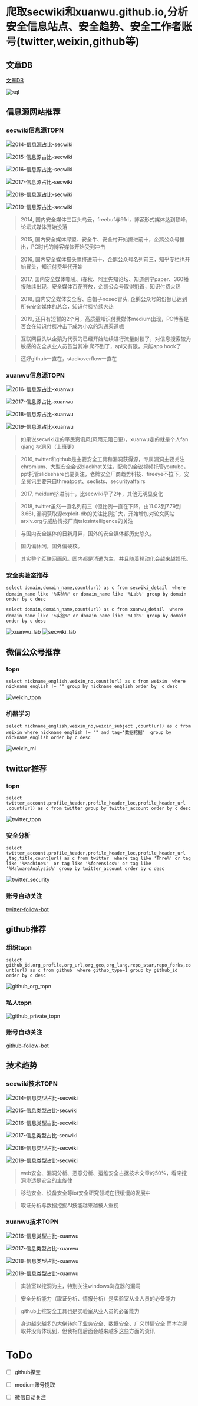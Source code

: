 # 爬取secwiki和xuanwu.github.io,分析安全信息站点、安全趋势、安全工作者账号(twitter,weixin,github等)

## 文章DB
[文章DB](data/scrap.db)

![sql](data/img/sql.png)


## 信息源网站推荐


### secwiki信息源TOPN

![2014-信息源占比-secwiki](data/img/domain/2014-信息源占比-secwiki.jpeg)

![2015-信息源占比-secwiki](data/img/domain/2015-信息源占比-secwiki.jpeg)

![2016-信息源占比-secwiki](data/img/domain/2016-信息源占比-secwiki.jpeg)

![2017-信息源占比-secwiki](data/img/domain/2017-信息源占比-secwiki.jpeg)

![2018-信息源占比-secwiki](data/img/domain/2018-信息源占比-secwiki.jpeg)

![2019-信息源占比-secwiki](data/img/domain/2019-信息源占比-secwiki.jpeg)

> 2014, 国内安全媒体三巨头乌云，freebuf与91ri，博客形式媒体达到顶峰，论坛式媒体开始没落 

> 2015, 国内安全媒体绿盟、安全牛、安全村开始挤进前十，企鹅公众号推出，PC时代的博客媒体开始受到冲击

> 2016, 国内安全媒体猫头鹰挤进前十，企鹅公众号名列前三，知乎专栏也开始冒头，知识付费年代开始

> 2017, 国内安全媒体嘶吼、i春秋、阿里先知论坛、知道创宇paper、360播报陆续出现，安全媒体百花齐放，企鹅公众号取得魁首，知识付费火热

> 2018, 国内安全媒体安全客、白帽子nosec冒头, 企鹅公众号的份额已达到所有安全媒体的总合，知识付费持续火热

> 2019, 还只有短暂的2个月，高质量知识付费媒体medium出现，PC博客是否会在知识付费冲击下成为小众的沟通渠道呢

> 互联网巨头以企鹅为代表的已经开始陆续进行流量封锁了，对信息搜索较为敏感的安全从业人员首当其冲
爬不到了，api又有限，只能app hook了

> 还好github一直在，stackoverflow一直在



### xuanwu信息源TOPN

![2016-信息源占比-xuanwu](data/img/domain/2016-信息源占比-xuanwu.jpeg)

![2017-信息源占比-xuanwu](data/img/domain/2017-信息源占比-xuanwu.jpeg)

![2018-信息源占比-xuanwu](data/img/domain/2018-信息源占比-xuanwu.jpeg)

![2019-信息源占比-xuanwu](data/img/domain/2019-信息源占比-xuanwu.jpeg)


> 如果说secwiki走的平民资讯风(风雨无阻日更)，xuanwu走的就是个人fan qiang 挖洞风（上班更）

> 2016, twitter和github是主要安全工具和漏洞获得源，专属漏洞主要关注chromium、大型安全会议blackhat关注，配套的会议视频托管youtube，ppt托管slideshare也要关注，老牌安全厂商趋势科技、fireeye不拉下，安全资讯主要来自threatpost、seclists、securityaffairs

> 2017, meidum挤进前十，比secwiki早了2年，其他无明显变化

> 2018, twitter虽然一直名列前三（但比例一直在下降，由11.03到7.79到3.66), 漏洞获取源exploit-db的关注比例扩大，开始增加对论文网站arxiv.org与威胁情报厂商talosintelligence的关注

> 与国内安全媒体的日新月异，国外的安全媒体都历史悠久。

> 国内偏休闲，国外偏硬核。

> 其实整个互联网画风。国内都是消遣为主，并且随着移动化会越来越娱乐。





### 安全实验室推荐


`select domain,domain_name,count(url) as c from secwiki_detail  where domain_name like '%实验%' or domain_name like '%Lab%' group by domain order by c desc`

`select domain,domain_name,count(url) as c from xuanwu_detail  where domain_name like '%实验%' or domain_name like '%Lab%' group by domain order by c desc`

![xuanwu_lab](data/img/xuanwu_lab.png)
![secwiki_lab](data/img/secwiki_lab.png)





## 微信公众号推荐

### topn

`select nickname_english,weixin_no,count(url) as c from weixin  where nickname_english != "" group by nickname_english order by  c desc`


![weixin_topn](data/img/weixin_topn.png)

### 机器学习

`select nickname_english,weixin_no,weixin_subject ,count(url) as c from weixin where nickname_english != "" and tag='数据挖掘'  group by nickname_english order by c desc`

![weixin_ml](data/img/weixin_ml.png)





## twitter推荐

### topn

`select twitter_account,profile_header,profile_header_loc,profile_header_url ,count(url) as c from twitter group by twitter_account order by c desc `

![twitter_topn](data/img/twitter_topn.png)

### 安全分析

`select twitter_account,profile_header,profile_header_loc,profile_header_url ,tag,title,count(url) as c from twitter 
where tag like 'Thre%' or tag like '%Machine%'  or tag like '%forensics%' or tag like '%MalwareAnalysis%'
group by twitter_account order by c desc`

![twitter_security](data/img/twitter_security.png)


### 账号自动关注
[twitter-follow-bot](https://github.com/paulfurley/twitter-follow-bot)





## github推荐

### 组织topn

`select github_id,org_profile,org_url,org_geo,org_lang,repo_star,repo_forks,count(url) as c from github  where github_type=1 group by github_id order by c desc `


![github_org_topn](data/img/github_org_topn.png)



### 私人topn
![github_private_topn](data/img/github_private_topn.png)


### 账号自动关注
[github-follow-bot](https://github.com/andrewsyc/github-follow-bot)


## 技术趋势

### secwiki技术TOPN

![2014-信息类型占比-secwiki](data/img/tag/2014-信息类型占比-secwiki.jpeg)

![2015-信息类型占比-secwiki](data/img/tag/2015-信息类型占比-secwiki.jpeg)

![2016-信息类型占比-secwiki](data/img/tag/2016-信息类型占比-secwiki.jpeg)

![2017-信息类型占比-secwiki](data/img/tag/2017-信息类型占比-secwiki.jpeg)

![2018-信息类型占比-secwiki](data/img/tag/2018-信息类型占比-secwiki.jpeg)

![2019-信息类型占比-secwiki](data/img/tag/2019-信息类型占比-secwiki.jpeg)

> web安全、漏洞分析、恶意分析、运维安全占据技术文章的50%，看来挖洞渗透是安全的主旋律

> 移动安全、设备安全等iot安全研究领域在很缓慢的发展中

> 取证分析与数据挖掘AI技能越来越被人重视



### xuanwu技术TOPN

![2016-信息类型占比-xuanwu](data/img/tag/2016-信息类型占比-xuanwu.jpeg)

![2017-信息类型占比-xuanwu](data/img/tag/2017-信息类型占比-xuanwu.jpeg)

![2018-信息类型占比-xuanwu](data/img/tag/2018-信息类型占比-xuanwu.jpeg)

![2019-信息类型占比-xuanwu](data/img/tag/2019-信息类型占比-xuanwu.jpeg)

> 实验室以挖洞为主，特别关注windows浏览器的漏洞 

> 安全分析能力（取证分析、情报分析）是实验室从业人员的必备能力 

> github上挖安全工具也是实验室从业人员的必备能力


> 身边越来越多的大佬转向了业务安全、数据安全、广义舆情安全 而本次爬取并没有体现到，但我相信后面会越来越多这些方面的资讯

# ToDo

- [ ] github探宝

- [ ] medium账号提取

- [ ] 微信自动关注 





